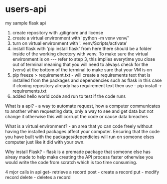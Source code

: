 # users-api
my sample flask api

1. create repository with .gitignore and license
2. create a virtual environment with 'python -m venv venv/'
3. turn on virtual environment with '. venv/Scripts/activate'
4. install flask with 'pip install flask' 
from here there should be a folder inside of the working directory with venv. To make sure the virtual environment is on --- refer to step 3, this implies everytime you close out of terminal meaning that you will need to always check for the (venv) at the bottom of the terminal to make sure that your VM is on
5. pip freeze > requirement.txt - will create a requirements text that is installed from the packages and dependencies such as flask in this case
if cloning repository already has requirement text then use - pip install -r requirements.txt
6. added hello world code and run to test if the code runs




What is a api? - a way to automate request, how a computer communicates to another when requesting data, only a way to see and get data but not change it otherwise this will corrupt the code or cause data breaches

What is a virtual environment? - an area that yo can code freely without having the installed packages affect your computer. Ensuring that the code you have built with the packages/dependicies will run on someone elses computer just like it did with your own. 

Why install Flask? - flask is a premade package that someone else has alreay made to help make creating the API process faster otherwise you would write the code from scratch which is too time consuming. 



4 mjor calls in api
    get- retrieve a record 
    post - create a record 
    put - modify record 
    delete - deletes a record 


